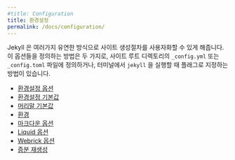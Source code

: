 ```yaml
---
#title: Configuration
title: 환경설정
permalink: /docs/configuration/
---
```


<!--
Jekyll gives you a lot of flexibility to customize how it builds your site. These
options can either be specified in a `_config.yml` or `_config.toml` file placed
in your site’s root directory, or can be specified as flags for the `jekyll`
executable in the terminal.
-->
Jekyll 은 여러가지 유연한 방식으로 사이트 생성절차를 사용자화할 수 있게 해줍니다. 이
옵션들을 정의하는 방법은 두 가지로, 사이트 루트 디렉토리의 `_config.yml` 또는 `_config.toml`
파일에 정의하거나, 터미널에서 `jekyll` 을 실행할 때 플래그로 지정하는
방법이 있습니다.


<!--
* [Configuration Options](/docs/configuration/options/)
* [Default Configuration](/docs/configuration/default/)
* [Front Matter Defaults](/docs/configuration/front-matter-defaults/)
* [Environments](/docs/configuration/environments/)
* [Markdown Options](/docs/configuration/markdown/)
* [Liquid Options](/docs/configuration/liquid/)
* [Webrick Options](/docs/configuration/webrick/)
* [Incremental Regeneration](/docs/configuration/incremental-regeneration/)
-->
* [환경설정 옵션](/docs/configuration/options/)
* [환경설정 기본값](/docs/configuration/default/)
* [머리말 기본값](/docs/configuration/front-matter-defaults/)
* [환경](/docs/configuration/environments/)
* [마크다운 옵션](/docs/configuration/markdown/)
* [Liquid 옵션](/docs/configuration/liquid/)
* [Webrick 옵션](/docs/configuration/webrick/)
* [증분 재생성](/docs/configuration/incremental-regeneration/)
